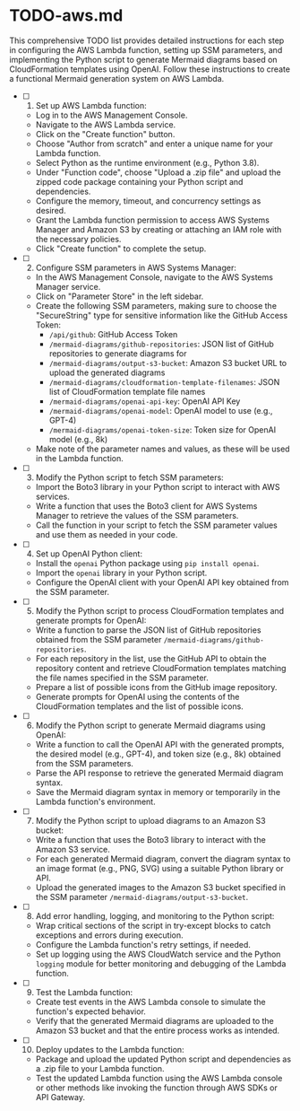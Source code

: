 # TODO-aws.md
This comprehensive TODO list provides detailed instructions for each step in configuring the AWS Lambda function, setting up SSM parameters, and implementing the Python script to generate Mermaid diagrams based on CloudFormation templates using OpenAI. Follow these instructions to create a functional Mermaid generation system on AWS Lambda.

- [ ] 1. Set up AWS Lambda function:
  - Log in to the AWS Management Console.
  - Navigate to the AWS Lambda service.
  - Click on the "Create function" button.
  - Choose "Author from scratch" and enter a unique name for your Lambda function.
  - Select Python as the runtime environment (e.g., Python 3.8).
  - Under "Function code", choose "Upload a .zip file" and upload the zipped code package containing your Python script and dependencies.
  - Configure the memory, timeout, and concurrency settings as desired.
  - Grant the Lambda function permission to access AWS Systems Manager and Amazon S3 by creating or attaching an IAM role with the necessary policies.
  - Click "Create function" to complete the setup.

- [ ] 2. Configure SSM parameters in AWS Systems Manager:
  - In the AWS Management Console, navigate to the AWS Systems Manager service.
  - Click on "Parameter Store" in the left sidebar.
  - Create the following SSM parameters, making sure to choose the "SecureString" type for sensitive information like the GitHub Access Token:
    - `/api/github`: GitHub Access Token
    - `/mermaid-diagrams/github-repositories`: JSON list of GitHub repositories to generate diagrams for
    - `/mermaid-diagrams/output-s3-bucket`: Amazon S3 bucket URL to upload the generated diagrams
    - `/mermaid-diagrams/cloudformation-template-filenames`: JSON list of CloudFormation template file names
    - `/mermaid-diagrams/openai-api-key`: OpenAI API Key
    - `/mermaid-diagrams/openai-model`: OpenAI model to use (e.g., GPT-4)
    - `/mermaid-diagrams/openai-token-size`: Token size for OpenAI model (e.g., 8k)
  - Make note of the parameter names and values, as these will be used in the Lambda function.

- [ ] 3. Modify the Python script to fetch SSM parameters:
  - Import the Boto3 library in your Python script to interact with AWS services.
  - Write a function that uses the Boto3 client for AWS Systems Manager to retrieve the values of the SSM parameters.
  - Call the function in your script to fetch the SSM parameter values and use them as needed in your code.

- [ ] 4. Set up OpenAI Python client:
  - Install the `openai` Python package using `pip install openai`.
  - Import the `openai` library in your Python script.
  - Configure the OpenAI client with your OpenAI API key obtained from the SSM parameter.

- [ ] 5. Modify the Python script to process CloudFormation templates and generate prompts for OpenAI:
  - Write a function to parse the JSON list of GitHub repositories obtained from the SSM parameter `/mermaid-diagrams/github-repositories`.
  - For each repository in the list, use the GitHub API to obtain the repository content and retrieve CloudFormation templates matching the file names specified in the SSM parameter.
  - Prepare a list of possible icons from the GitHub image repository.
  - Generate prompts for OpenAI using the contents of the CloudFormation templates and the list of possible icons.

- [ ] 6. Modify the Python script to generate Mermaid diagrams using OpenAI:
  - Write a function to call the OpenAI API with the generated prompts, the desired model (e.g., GPT-4), and token size (e.g., 8k) obtained from the SSM parameters.
  - Parse the API response to retrieve the generated Mermaid diagram syntax.
  - Save the Mermaid diagram syntax in memory or temporarily in the Lambda function's environment.

- [ ] 7. Modify the Python script to upload diagrams to an Amazon S3 bucket:
  - Write a function that uses the Boto3 library to interact with the Amazon S3 service.
  - For each generated Mermaid diagram, convert the diagram syntax to an image format (e.g., PNG, SVG) using a suitable Python library or API.
  - Upload the generated images to the Amazon S3 bucket specified in the SSM parameter `/mermaid-diagrams/output-s3-bucket`.

- [ ] 8. Add error handling, logging, and monitoring to the Python script:
  - Wrap critical sections of the script in try-except blocks to catch exceptions and errors during execution.
  - Configure the Lambda function's retry settings, if needed.
  - Set up logging using the AWS CloudWatch service and the Python `logging` module for better monitoring and debugging of the Lambda function.

- [ ] 9. Test the Lambda function:
  - Create test events in the AWS Lambda console to simulate the function's expected behavior.
  - Verify that the generated Mermaid diagrams are uploaded to the Amazon S3 bucket and that the entire process works as intended.

- [ ] 10. Deploy updates to the Lambda function:
  - Package and upload the updated Python script and dependencies as a .zip file to your Lambda function.
  - Test the updated Lambda function using the AWS Lambda console or other methods like invoking the function through AWS SDKs or API Gateway.
